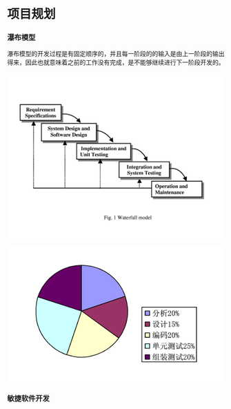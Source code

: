 # 项目规划



### 瀑布模型

瀑布模型的开发过程是有固定顺序的，并且每一阶段的的输入是由上一阶段的输出得来，因此也就意味着之前的工作没有完成，是不能够继续进行下一阶段开发的。

![](assets/markdown-img-paste-20190106101046187.png)

![](assets/markdown-img-paste-20190106101108822.png)

### 敏捷软件开发
